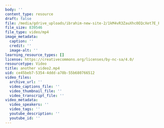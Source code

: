 ```yaml
---
body: ''
content_type: resource
draft: false
file: /media/gdrive_uploads/ibrahim-new-site-2/1kM4vR3ZauXhc0EQcXet7E_P7hUxFNOWe/another-video2.mp4
file_size: 839546
file_type: video/mp4
image_metadata:
  caption: ''
  credit: ''
  image-alt: ''
learning_resource_types: []
license: https://creativecommons.org/licenses/by-nc-sa/4.0/
resourcetype: Video
title: another video2.mp4
uid: ce45beb7-5354-4ddd-a78b-55b680766512
video_files:
  archive_url: ''
  video_captions_file: ''
  video_thumbnail_file: ''
  video_transcript_file: ''
video_metadata:
  video_speakers: ''
  video_tags: ''
  youtube_description: ''
  youtube_id: ''
---
```


